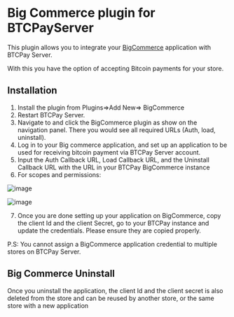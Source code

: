 # Big Commerce plugin for BTCPayServer

This plugin allows you to integrate your [BigCommerce](https://bigcommerce.com/) application with BTCPay Server. 

With this you have the option of accepting Bitcoin payments for your store.

## Installation

1. Install the plugin from Plugins=>Add New=> BigCommerce
2. Restart BTCPay Server.
3. Navigate to and click the BigCommerce plugin as show on the navigation panel. There you would see all required URLs (Auth, load, uninstall).
4. Log in to your Big commerce application, and set up an application to be used for receiving bitcoin payment via BTCPay Server account.
5. Input the Auth Callback URL, Load Callback URL, and the Uninstall Callback URL with the URL in your BTCPay BigCommerce instance
6. For scopes and permissions:

![image](https://github.com/user-attachments/assets/a7770f65-fde9-408d-8643-daf7aa2345fb)

![image](https://github.com/user-attachments/assets/009b5150-4d31-4ec1-9ffa-3b614834165c)

7. Once you are done setting up your application on BigCommerce, copy the client Id and the client Secret, go to your BTCPay instance and update the credentials. Please ensure they are copied properly.

P.S: You cannot assign a BigCommerce application credential to multiple stores on BTCPay Server.

## Big Commerce Uninstall

Once you uninstall the application, the client Id and the client secret is also deleted from the store and can be reused by another store, or the same store with a new application
